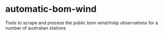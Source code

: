 # automatic-bom-wind
Tools to scrape and process the public bom wind/mslp observations for a number of australian stations
